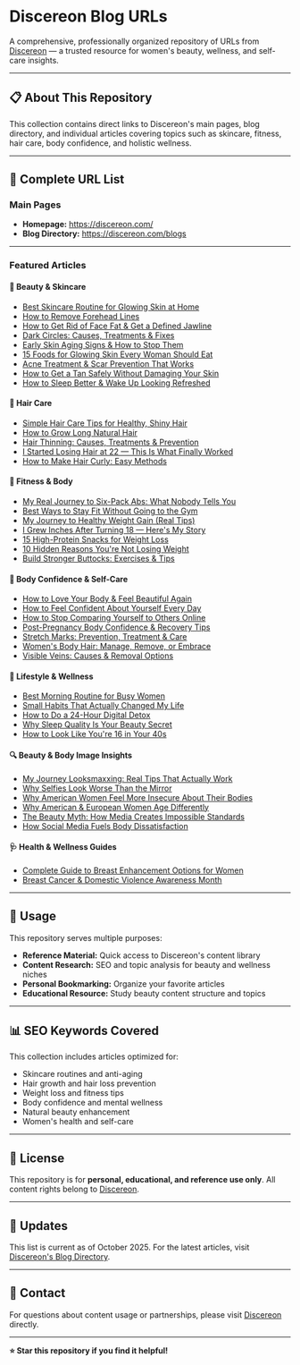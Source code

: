 # Discereon Blog URLs

A comprehensive, professionally organized repository of URLs from [Discereon](https://discereon.com/) — a trusted resource for women's beauty, wellness, and self-care insights.

---

## 📋 About This Repository

This collection contains direct links to Discereon's main pages, blog directory, and individual articles covering topics such as skincare, fitness, hair care, body confidence, and holistic wellness.

---

## 🔗 Complete URL List

### Main Pages
- **Homepage:** https://discereon.com/
- **Blog Directory:** https://discereon.com/blogs

---

### Featured Articles

#### 💄 Beauty & Skincare
- [Best Skincare Routine for Glowing Skin at Home](https://discereon.com/blog/best-skincare-routine-glowing-skin-home)
- [How to Remove Forehead Lines](https://discereon.com/blog/how-remove-forehead-lines)
- [How to Get Rid of Face Fat & Get a Defined Jawline](https://discereon.com/blog/how-get-rid-face-fat-get)
- [Dark Circles: Causes, Treatments & Fixes](https://discereon.com/blog/dark-circles-causes-treatments-fixes)
- [Early Skin Aging Signs & How to Stop Them](https://discereon.com/blog/early-skin-aging-signs-how-stop)
- [15 Foods for Glowing Skin Every Woman Should Eat](https://discereon.com/blog/15-foods-glowing-skin-every-woman)
- [Acne Treatment & Scar Prevention That Works](https://discereon.com/blog/acne-treatment-scar-prevention-works)
- [How to Get a Tan Safely Without Damaging Your Skin](https://discereon.com/blog/how-get-tan-safely-without-damaging)
- [How to Sleep Better & Wake Up Looking Refreshed](https://discereon.com/blog/how-sleep-better-wake-up-looking)

#### 💇 Hair Care
- [Simple Hair Care Tips for Healthy, Shiny Hair](https://discereon.com/blog/simple-hair-care-tips-healthy-shiny)
- [How to Grow Long Natural Hair](https://discereon.com/blog/how-grow-long-natural-hair)
- [Hair Thinning: Causes, Treatments & Prevention](https://discereon.com/blog/hair-thinning-causes-treatments-prevention)
- [I Started Losing Hair at 22 — This Is What Finally Worked](https://discereon.com/blog/started-losing-hair-22this-what-finally)
- [How to Make Hair Curly: Easy Methods](https://discereon.com/blog/how-make-hair-curly-easy-methods)

#### 💪 Fitness & Body
- [My Real Journey to Six-Pack Abs: What Nobody Tells You](https://discereon.com/blog/real-journey-six-pack-abs-what-nobody)
- [Best Ways to Stay Fit Without Going to the Gym](https://discereon.com/blog/best-ways-stay-fit-without-going)
- [My Journey to Healthy Weight Gain (Real Tips)](https://discereon.com/blog/my-journey-healthy-weight-gain-real)
- [I Grew Inches After Turning 18 — Here's My Story](https://discereon.com/blog/grew-inches-after-turning-18heres-my)
- [15 High-Protein Snacks for Weight Loss](https://discereon.com/blog/15-high-protein-snacks-weight-loss)
- [10 Hidden Reasons You're Not Losing Weight](https://discereon.com/blog/10-hidden-reasons-youre-not-losing)
- [Build Stronger Buttocks: Exercises & Tips](https://discereon.com/blog/build-stronger-buttocks-exercises-tips)

#### 🌸 Body Confidence & Self-Care
- [How to Love Your Body & Feel Beautiful Again](https://discereon.com/blog/how-love-body-feel-beautiful-again)
- [How to Feel Confident About Yourself Every Day](https://discereon.com/blog/how-feel-confident-about-yourself-every)
- [How to Stop Comparing Yourself to Others Online](https://discereon.com/blog/how-stop-comparing-yourself-others-online)
- [Post-Pregnancy Body Confidence & Recovery Tips](https://discereon.com/blog/post-pregnancy-body-confidence-recovery-tips)
- [Stretch Marks: Prevention, Treatment & Care](https://discereon.com/blog/stretch-marks-prevention-treatment-care)
- [Women's Body Hair: Manage, Remove, or Embrace](https://discereon.com/blog/womens-body-hair-manage-remove-embrace)
- [Visible Veins: Causes & Removal Options](https://discereon.com/blog/visible-veins-causes-removal-options)

#### 🧘 Lifestyle & Wellness
- [Best Morning Routine for Busy Women](https://discereon.com/blog/best-morning-routine-busy-women)
- [Small Habits That Actually Changed My Life](https://discereon.com/blog/small-habits-actually-changed-my-life)
- [How to Do a 24-Hour Digital Detox](https://discereon.com/blog/how-do-24-hour-digital-detox)
- [Why Sleep Quality Is Your Beauty Secret](https://discereon.com/blog/why-sleep-quality-beauty-secret)
- [How to Look Like You're 16 in Your 40s](https://discereon.com/blog/how-look-like-16-40s)

#### 🔍 Beauty & Body Image Insights
- [My Journey Looksmaxxing: Real Tips That Actually Work](https://discereon.com/blog/my-journey-looksmaxxing-real-tips-actually)
- [Why Selfies Look Worse Than the Mirror](https://discereon.com/blog/why-selfies-look-worse-than-mirror)
- [Why American Women Feel More Insecure About Their Bodies](https://discereon.com/blog/why-american-women-feel-more-insecure)
- [Why American & European Women Age Differently](https://discereon.com/blog/why-american-european-women-age-differently)
- [The Beauty Myth: How Media Creates Impossible Standards](https://discereon.com/blog/beauty-myth-how-media-creates-impossible)
- [How Social Media Fuels Body Dissatisfaction](https://discereon.com/blog/how-social-media-fuels-body-dissatisfaction)

#### 🩺 Health & Wellness Guides
- [Complete Guide to Breast Enhancement Options for Women](https://discereon.com/blog/complete-guide-breast-enhancement-options-women)
- [Breast Cancer & Domestic Violence Awareness Month](https://discereon.com/blog/breast-cancer-domestic-violence-awareness-month)

---

## 🎯 Usage

This repository serves multiple purposes:

- **Reference Material:** Quick access to Discereon's content library
- **Content Research:** SEO and topic analysis for beauty and wellness niches
- **Personal Bookmarking:** Organize your favorite articles
- **Educational Resource:** Study beauty content structure and topics

---

## 📊 SEO Keywords Covered

This collection includes articles optimized for:
- Skincare routines and anti-aging
- Hair growth and hair loss prevention
- Weight loss and fitness tips
- Body confidence and mental wellness
- Natural beauty enhancement
- Women's health and self-care

---

## 📝 License

This repository is for **personal, educational, and reference use only**. All content rights belong to [Discereon](https://discereon.com/).

---

## 🔄 Updates

This list is current as of October 2025. For the latest articles, visit [Discereon's Blog Directory](https://discereon.com/blogs).

---

## 📧 Contact

For questions about content usage or partnerships, please visit [Discereon](https://discereon.com/) directly.

---

**⭐ Star this repository if you find it helpful!**
